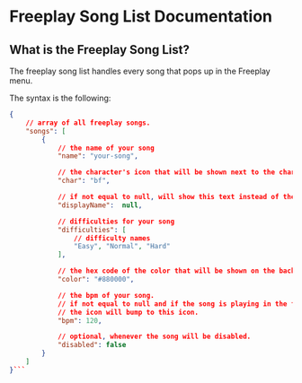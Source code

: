 # Freeplay Song List Documentation

## What is the Freeplay Song List?

The freeplay song list handles every song that pops up in the Freeplay menu.

The syntax is the following:

```json
{
    // array of all freeplay songs.
    "songs": [
        {
            // the name of your song
            "name": "your-song",

            // the character's icon that will be shown next to the character
            "char": "bf",

            // if not equal to null, will show this text instead of the song name.
            "displayName":  null, 

            // difficulties for your song
            "difficulties": [
                // difficulty names
                "Easy", "Normal", "Hard"
            ],

            // the hex code of the color that will be shown on the background when the sound is selected
            "color": "#880000",

            // the bpm of your song.
            // if not equal to null and if the song is playing in the freeplay menu,
            // the icon will bump to this icon.
            "bpm": 120,

            // optional, whenever the song will be disabled.
            "disabled": false
        }
    ]
}```